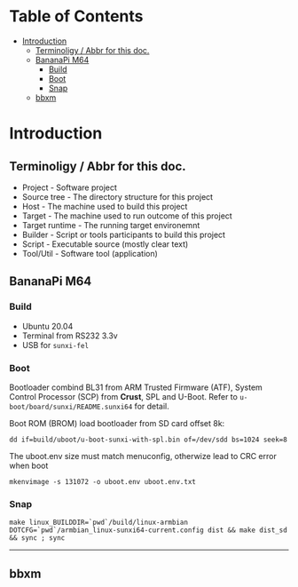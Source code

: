 # Table of Contents <!-- omit in toc -->
- [Introduction](#introduction)
  - [Terminoligy / Abbr for this doc.](#terminoligy--abbr-for-this-doc)
  - [BananaPi M64](#bananapi-m64)
    - [Build](#build)
    - [Boot](#boot)
    - [Snap](#snap)
  - [bbxm](#bbxm)


<!-- grouping links -->


# Introduction


## Terminoligy / Abbr for this doc.
-   Project - Software project
-   Source tree - The directory structure for this project
-   Host - The machine used to build this project
-   Target - The machine used to run outcome of this project
-   Target runtime - The running target environemnt
-   Builder - Script or tools participants to build this project
-   Script - Executable source (mostly clear text)
-   Tool/Util - Software tool (application)

## BananaPi M64

### Build
-   Ubuntu 20.04
-   Terminal from RS232 3.3v
-   USB for `sunxi-fel`

### Boot
Bootloader combind BL31 from ARM Trusted Firmware (ATF), System Control Processor (SCP) from **Crust**, SPL and U-Boot. Refer to `u-boot/board/sunxi/README.sunxi64` for detail.

Boot ROM (BROM) load bootloader from SD card offset 8k:

    dd if=build/uboot/u-boot-sunxi-with-spl.bin of=/dev/sdd bs=1024 seek=8

The uboot.env size must match menuconfig, otherwize lead to CRC error when boot

    mkenvimage -s 131072 -o uboot.env uboot.env.txt

### Snap
    make linux_BUILDDIR=`pwd`/build/linux-armbian DOTCFG=`pwd`/armbian_linux-sunxi64-current.config dist && make dist_sd && sync ; sync



----
## bbxm
